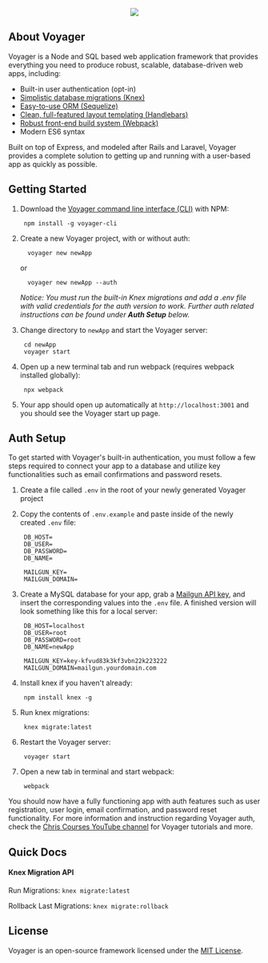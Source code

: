 <p align="center"><img src="http://chriscourses.com/images/cc-voyager.svg"></p>

## About Voyager

Voyager is a Node and SQL based web application framework that provides everything you need to produce robust, scalable, database-driven web apps, including:

* Built-in user authentication (opt-in)
* [Simplistic database migrations (Knex)](http://knexjs.org/)
* [Easy-to-use ORM (Sequelize)](http://docs.sequelizejs.com/)
* [Clean, full-featured layout templating (Handlebars)](http://handlebarsjs.com/)
* [Robust front-end build system (Webpack)](https://webpack.js.org/)
* Modern ES6 syntax

Built on top of Express, and modeled after Rails and Laravel, Voyager provides a complete solution to getting up and running with a user-based app as quickly as possible.

## Getting Started

1. Download the [Voyager command line interface (CLI)](<(https://github.com/chriscourses/voyager-cli)>) with NPM:

        npm install -g voyager-cli

2. Create a new Voyager project, with or without auth:

         voyager new newApp

    or

         voyager new newApp --auth

    _Notice: You must run the built-in Knex migrations and add a .env file with valid credentials for the auth version to work. Further auth related instructions can be found under **Auth Setup** below._

3. Change directory to `newApp` and start the Voyager server:

        cd newApp
        voyager start

4. Open up a new terminal tab and run webpack (requires webpack installed globally):

        npx webpack

5. Your app should open up automatically at `http://localhost:3001` and you should see the Voyager start up page.

## Auth Setup

To get started with Voyager's built-in authentication, you must follow a few steps required to connect your app to a database and utilize key functionalities such as email confirmations and password resets.

1. Create a file called `.env` in the root of your newly generated Voyager project
2. Copy the contents of `.env.example` and paste inside of the newly created `.env` file:

        DB_HOST=
        DB_USER=
        DB_PASSWORD=
        DB_NAME=

        MAILGUN_KEY=
        MAILGUN_DOMAIN=

3. Create a MySQL database for your app, grab a [Mailgun API key](https://www.mailgun.com/), and insert the corresponding values into the `.env` file. A finished version will look something like this for a local server:

        DB_HOST=localhost
        DB_USER=root
        DB_PASSWORD=root
        DB_NAME=newApp

        MAILGUN_KEY=key-kfvud83k3kf3vbn22k223222
        MAILGUN_DOMAIN=mailgun.yourdomain.com

4. Install knex if you haven't already:

        npm install knex -g

5. Run knex migrations:

        knex migrate:latest

6. Restart the Voyager server:

        voyager start

7. Open a new tab in terminal and start webpack:

        webpack

You should now have a fully functioning app with auth features such as user registration, user login, email confirmation, and password reset functionality. For more information and instruction regarding Voyager auth, check the [Chris Courses YouTube channel](https://www.youtube.com/c/chriscourses) for Voyager tutorials and more.

## Quick Docs

#### Knex Migration API

Run Migrations: `knex migrate:latest`

Rollback Last Migrations: `knex migrate:rollback`

## License

Voyager is an open-source framework licensed under the [MIT License](https://opensource.org/licenses/MIT).
